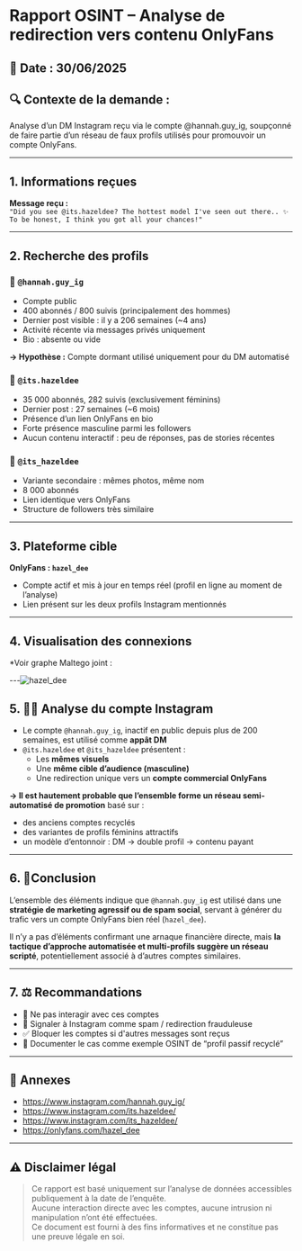 # Rapport OSINT – Analyse de redirection vers contenu OnlyFans

## 📅 Date : 30/06/2025

## 🔍 Contexte de la demande :
Analyse d’un DM Instagram reçu via le compte @hannah.guy_ig, soupçonné de faire partie d’un réseau de faux profils utilisés pour promouvoir un compte OnlyFans.

---

## 1. Informations reçues

**Message reçu :**  
`"Did you see @its.hazeldee? The hottest model I've seen out there.. ✨ To be honest, I think you got all your chances!"`

---

## 2. Recherche des profils

### 🔹 `@hannah.guy_ig`
- Compte public
- 400 abonnés / 800 suivis (principalement des hommes)
- Dernier post visible : il y a 206 semaines (~4 ans)
- Activité récente via messages privés uniquement
- Bio : absente ou vide

**→ Hypothèse :** Compte dormant utilisé uniquement pour du DM automatisé

### 🔹 `@its.hazeldee`
- 35 000 abonnés, 282 suivis (exclusivement féminins)
- Dernier post : 27 semaines (~6 mois)
- Présence d’un lien OnlyFans en bio
- Forte présence masculine parmi les followers
- Aucun contenu interactif : peu de réponses, pas de stories récentes

### 🔹 `@its_hazeldee`
- Variante secondaire : mêmes photos, même nom
- 8 000 abonnés
- Lien identique vers OnlyFans
- Structure de followers très similaire

---

## 3. Plateforme cible
**OnlyFans : `hazel_dee`**
- Compte actif et mis à jour en temps réel (profil en ligne au moment de l’analyse)
- Lien présent sur les deux profils Instagram mentionnés

---

## 4. Visualisation des connexions

*Voir graphe Maltego joint :

---![hazel_dee](https://github.com/user-attachments/assets/227b20cd-c2e6-46ce-8bc5-182e4b6a308e)


## 5. 🧑‍💻 Analyse du compte Instagram

- Le compte `@hannah.guy_ig`, inactif en public depuis plus de 200 semaines, est utilisé comme **appât DM**
- `@its.hazeldee` et `@its_hazeldee` présentent :
  - Les **mêmes visuels**
  - Une **même cible d’audience (masculine)**
  - Une redirection unique vers un **compte commercial OnlyFans**

**→ Il est hautement probable que l’ensemble forme un réseau semi-automatisé de promotion** basé sur :
- des anciens comptes recyclés
- des variantes de profils féminins attractifs
- un modèle d’entonnoir : DM → double profil → contenu payant

---

## 6. 📝Conclusion

L’ensemble des éléments indique que `@hannah.guy_ig` est utilisé dans une **stratégie de marketing agressif ou de spam social**, servant à générer du trafic vers un compte OnlyFans bien réel (`hazel_dee`).

Il n’y a pas d’éléments confirmant une arnaque financière directe, mais **la tactique d’approche automatisée et multi-profils suggère un réseau scripté**, potentiellement associé à d’autres comptes similaires.

---

## 7. ⚖️ Recommandations

- 🚫 Ne pas interagir avec ces comptes
- 🚩 Signaler à Instagram comme spam / redirection frauduleuse
- ✅ Bloquer les comptes si d'autres messages sont reçus
- 🧾 Documenter le cas comme exemple OSINT de “profil passif recyclé”

---

## 📁 Annexes 
- https://www.instagram.com/hannah.guy_ig/
- https://www.instagram.com/its.hazeldee/
- https://www.instagram.com/its_hazeldee/
- https://onlyfans.com/hazel_dee

---
## ⚠️ Disclaimer légal

> Ce rapport est basé uniquement sur l’analyse de données accessibles publiquement à la date de l’enquête.  
> Aucune interaction directe avec les comptes, aucune intrusion ni manipulation n’ont été effectuées.  
> Ce document est fourni à des fins informatives et ne constitue pas une preuve légale en soi.
